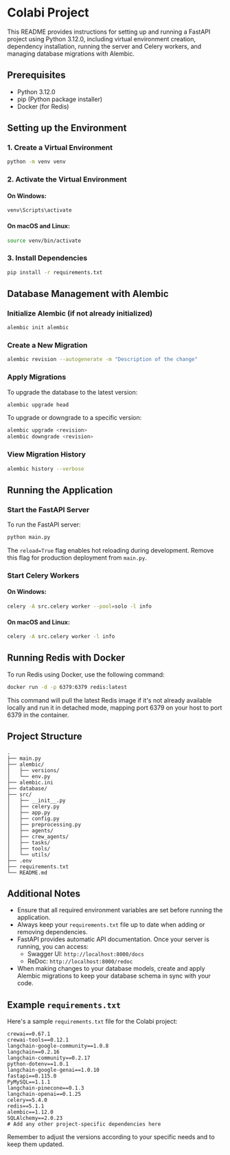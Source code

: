 # Colabi Project

This README provides instructions for setting up and running a FastAPI project using Python 3.12.0, including virtual environment creation, dependency installation, running the server and Celery workers, and managing database migrations with Alembic.

## Prerequisites

- Python 3.12.0
- pip (Python package installer)
- Docker (for Redis)

## Setting up the Environment

### 1. Create a Virtual Environment

```bash
python -m venv venv
```

### 2. Activate the Virtual Environment

#### On Windows:
```bash
venv\Scripts\activate
```

#### On macOS and Linux:
```bash
source venv/bin/activate
```

### 3. Install Dependencies

```bash
pip install -r requirements.txt
```

## Database Management with Alembic

### Initialize Alembic (if not already initialized)

```bash
alembic init alembic
```

### Create a New Migration

```bash
alembic revision --autogenerate -m "Description of the change"
```

### Apply Migrations

To upgrade the database to the latest version:

```bash
alembic upgrade head
```

To upgrade or downgrade to a specific version:

```bash
alembic upgrade <revision>
alembic downgrade <revision>
```

### View Migration History

```bash
alembic history --verbose
```

## Running the Application

### Start the FastAPI Server

To run the FastAPI server:

```bash
python main.py
```

The `reload=True` flag enables hot reloading during development. Remove this flag for production deployment from `main.py`.

### Start Celery Workers

#### On Windows:
```bash
celery -A src.celery worker --pool=solo -l info
```

#### On macOS and Linux:
```bash
celery -A src.celery worker -l info
```

## Running Redis with Docker

To run Redis using Docker, use the following command:

```bash
docker run -d -p 6379:6379 redis:latest
```

This command will pull the latest Redis image if it's not already available locally and run it in detached mode, mapping port 6379 on your host to port 6379 in the container.

## Project Structure

```
.
├── main.py
├── alembic/
│   ├── versions/
│   └── env.py
├── alembic.ini
├── database/
├── src/
│   ├── __init__.py
│   ├── celery.py
│   ├── app.py
│   ├── config.py
│   ├── preprocessing.py
│   ├── agents/
│   ├── crew_agents/
│   ├── tasks/
│   ├── tools/
│   └── utils/
├── .env
├── requirements.txt
└── README.md
```

## Additional Notes

- Ensure that all required environment variables are set before running the application.
- Always keep your `requirements.txt` file up to date when adding or removing dependencies.
- FastAPI provides automatic API documentation. Once your server is running, you can access:
  - Swagger UI: `http://localhost:8000/docs`
  - ReDoc: `http://localhost:8000/redoc`
- When making changes to your database models, create and apply Alembic migrations to keep your database schema in sync with your code.

## Example `requirements.txt`

Here's a sample `requirements.txt` file for the Colabi project:

```
crewai==0.67.1
crewai-tools==0.12.1
langchain-google-community==1.0.8
langchain==0.2.16
langchain-community==0.2.17
python-dotenv==1.0.1
langchain-google-genai==1.0.10
fastapi==0.115.0
PyMySQL==1.1.1
langchain-pinecone==0.1.3
langchain-openai==0.1.25
celery==5.4.0
redis==5.1.1
alembic==1.12.0
SQLAlchemy==2.0.23
# Add any other project-specific dependencies here
```

Remember to adjust the versions according to your specific needs and to keep them updated.
